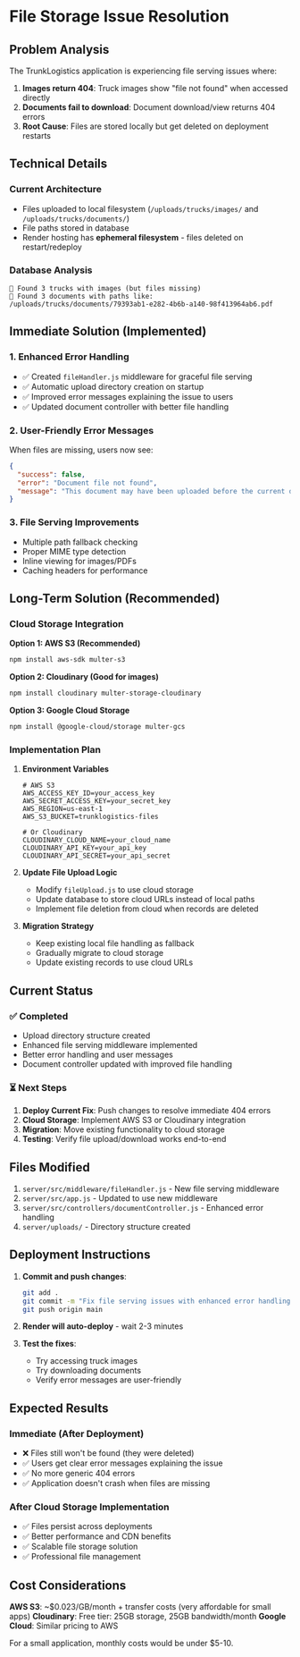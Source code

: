# File Storage Issue Resolution

## Problem Analysis

The TrunkLogistics application is experiencing file serving issues where:

1. **Images return 404**: Truck images show "file not found" when accessed directly
2. **Documents fail to download**: Document download/view returns 404 errors
3. **Root Cause**: Files are stored locally but get deleted on deployment restarts

## Technical Details

### Current Architecture
- Files uploaded to local filesystem (`/uploads/trucks/images/` and `/uploads/trucks/documents/`)
- File paths stored in database
- Render hosting has **ephemeral filesystem** - files deleted on restart/redeploy

### Database Analysis
```
📸 Found 3 trucks with images (but files missing)
📄 Found 3 documents with paths like: /uploads/trucks/documents/79393ab1-e282-4b6b-a140-98f413964ab6.pdf
```

## Immediate Solution (Implemented)

### 1. Enhanced Error Handling
- ✅ Created `fileHandler.js` middleware for graceful file serving
- ✅ Automatic upload directory creation on startup
- ✅ Improved error messages explaining the issue to users
- ✅ Updated document controller with better file handling

### 2. User-Friendly Error Messages
When files are missing, users now see:
```json
{
  "success": false,
  "error": "Document file not found",
  "message": "This document may have been uploaded before the current deployment. Files are not persistent on this hosting platform. Please re-upload the document."
}
```

### 3. File Serving Improvements
- Multiple path fallback checking
- Proper MIME type detection
- Inline viewing for images/PDFs
- Caching headers for performance

## Long-Term Solution (Recommended)

### Cloud Storage Integration

**Option 1: AWS S3 (Recommended)**
```bash
npm install aws-sdk multer-s3
```

**Option 2: Cloudinary (Good for images)**
```bash
npm install cloudinary multer-storage-cloudinary
```

**Option 3: Google Cloud Storage**
```bash
npm install @google-cloud/storage multer-gcs
```

### Implementation Plan

1. **Environment Variables**
   ```env
   # AWS S3
   AWS_ACCESS_KEY_ID=your_access_key
   AWS_SECRET_ACCESS_KEY=your_secret_key
   AWS_REGION=us-east-1
   AWS_S3_BUCKET=trunklogistics-files
   
   # Or Cloudinary
   CLOUDINARY_CLOUD_NAME=your_cloud_name
   CLOUDINARY_API_KEY=your_api_key
   CLOUDINARY_API_SECRET=your_api_secret
   ```

2. **Update File Upload Logic**
   - Modify `fileUpload.js` to use cloud storage
   - Update database to store cloud URLs instead of local paths
   - Implement file deletion from cloud when records are deleted

3. **Migration Strategy**
   - Keep existing local file handling as fallback
   - Gradually migrate to cloud storage
   - Update existing records to use cloud URLs

## Current Status

### ✅ Completed
- Upload directory structure created
- Enhanced file serving middleware implemented
- Better error handling and user messages
- Document controller updated with improved file handling

### ⏳ Next Steps
1. **Deploy Current Fix**: Push changes to resolve immediate 404 errors
2. **Cloud Storage**: Implement AWS S3 or Cloudinary integration
3. **Migration**: Move existing functionality to cloud storage
4. **Testing**: Verify file upload/download works end-to-end

## Files Modified

1. `server/src/middleware/fileHandler.js` - New file serving middleware
2. `server/src/app.js` - Updated to use new middleware
3. `server/src/controllers/documentController.js` - Enhanced error handling
4. `server/uploads/` - Directory structure created

## Deployment Instructions

1. **Commit and push changes**:
   ```bash
   git add .
   git commit -m "Fix file serving issues with enhanced error handling"
   git push origin main
   ```

2. **Render will auto-deploy** - wait 2-3 minutes

3. **Test the fixes**:
   - Try accessing truck images
   - Try downloading documents
   - Verify error messages are user-friendly

## Expected Results

### Immediate (After Deployment)
- ❌ Files still won't be found (they were deleted)
- ✅ Users get clear error messages explaining the issue
- ✅ No more generic 404 errors
- ✅ Application doesn't crash when files are missing

### After Cloud Storage Implementation
- ✅ Files persist across deployments
- ✅ Better performance and CDN benefits
- ✅ Scalable file storage solution
- ✅ Professional file management

## Cost Considerations

**AWS S3**: ~$0.023/GB/month + transfer costs (very affordable for small apps)
**Cloudinary**: Free tier: 25GB storage, 25GB bandwidth/month
**Google Cloud**: Similar pricing to AWS

For a small application, monthly costs would be under $5-10.
